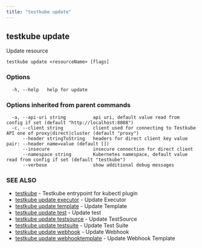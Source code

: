 ```yaml
---
title: "testkube update"
---
```

## testkube update

Update resource

```
testkube update <resourceName> [flags]
```

### Options

```
  -h, --help   help for update
```

### Options inherited from parent commands

```
  -a, --api-uri string          api uri, default value read from config if set (default "http://localhost:8088")
  -c, --client string           client used for connecting to Testkube API one of proxy|direct|cluster (default "proxy")
      --header stringToString   headers for direct client key value pair: --header name=value (default [])
      --insecure                insecure connection for direct client
      --namespace string        Kubernetes namespace, default value read from config if set (default "testkube")
      --verbose                 show additional debug messages
```

### SEE ALSO

* [testkube](testkube.md)	 - Testkube entrypoint for kubectl plugin
* [testkube update executor](testkube-update-executor.md)	 - Update Executor
* [testkube update template](testkube-update-template.md)	 - Update Template
* [testkube update test](testkube-update-test.md)	 - Update test
* [testkube update testsource](testkube-update-testsource.md)	 - Update TestSource
* [testkube update testsuite](testkube-update-testsuite.md)	 - Update Test Suite
* [testkube update webhook](testkube-update-webhook.md)	 - Update Webhook
* [testkube update webhooktemplate](testkube-update-webhooktemplate.md)	 - Update Webhook Template

